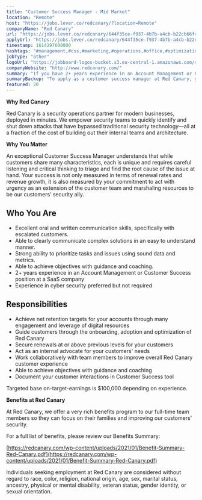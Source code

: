 ```yaml
---
title: "Customer Success Manager - Mid Market"
location: "Remote"
host: "https://jobs.lever.co/redcanary/?location=Remote"
companyName: "Red Canary"
url: "https://jobs.lever.co/redcanary/644f35ce-f937-4b7b-a4cb-b22cb66f477f"
applyUrl: "https://jobs.lever.co/redcanary/644f35ce-f937-4b7b-a4cb-b22cb66f477f/apply"
timestamp: 1614297600000
hashtags: "#management,#css,#marketing,#operations,#office,#optimization"
jobType: "other"
logoUrl: "https://jobboard-logos-bucket.s3.eu-central-1.amazonaws.com/red-canary"
companyWebsite: "http://www.redcanary.com/"
summary: "If you have 2+ years experience in an Account Management or Customer Success position at a SaaS company, consider applying to Red Canary's job post for a new customer success manager."
summaryBackup: "To apply as a customer success manager at Red Canary, you preferably need to have some knowledge of: #management, #css, #marketing."
featured: 20
---
```


**Why Red Canary**

Red Canary is a security operations partner for modern businesses, deployed in minutes. We empower security teams to quickly identify and shut down attacks that have bypassed traditional security technology—all at a fraction of the cost of building out their internal teams and architecture.

**Why You Matter**

An exceptional Customer Success Manager understands that while customers share many characteristics, each is unique and requires careful listening and critical thinking to triage and find the root cause of the issue at hand. Your success is not only measured in terms of renewal rates and revenue growth, it is also measured by your commitment to act with urgency as an extension of the customer team and marshaling resources to be our customers’ security ally.

## Who You Are

*   Excellent oral and written communication skills, specifically with escalated customers.
*   Able to clearly communicate complex solutions in an easy to understand manner.
*   Strong ability to prioritize tasks and issues using sound data and metrics.
*   Able to achieve objectives with guidance and coaching.
*   2+ years experience in an Account Management or Customer Success position at a SaaS company
*   Experience in cyber security preferred but not required

## Responsibilities

*   Achieve net retention targets for your accounts through many engagement and leverage of digital resources
*   Guide customers through the onboarding, adoption and optimization of Red Canary
*   Secure renewals at or above previous levels for your customers
*   Act as an internal advocate for your customers' needs
*   Work collaboratively with team members to improve overall Red Canary customer experience
*   Able to achieve objectives with guidance and coaching
*   Document your customer interactions in Customer Success tool

Targeted base on-target-earnings is $100,000 depending on experience.

**Benefits at Red Canary**

At Red Canary, we offer a very rich benefits program to our full-time team members so they can focus on their families and improving our customers’ security. 

For a full list of benefits, please review our Benefits Summary:

[https://redcanary.com/wp-content/uploads/2021/01/Benefit-Summary-Red-Canary.pdf](https://redcanary.com/wp-content/uploads/2021/01/Benefit-Summary-Red-Canary.pdf)

Individuals seeking employment at Red Canary are considered without regard to race, color, religion, national origin, age, sex, marital status, ancestry, physical or mental disability, veteran status, gender identity, or sexual orientation.
